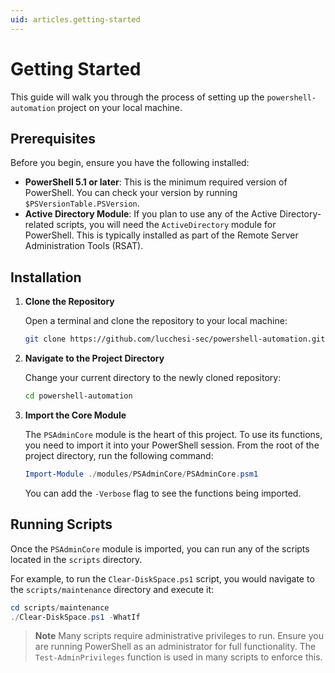 ```yaml
---
uid: articles.getting-started
---
```

# Getting Started

This guide will walk you through the process of setting up the `powershell-automation` project on your local machine.

## Prerequisites

Before you begin, ensure you have the following installed:

-   **PowerShell 5.1 or later**: This is the minimum required version of PowerShell. You can check your version by running `$PSVersionTable.PSVersion`.
-   **Active Directory Module**: If you plan to use any of the Active Directory-related scripts, you will need the `ActiveDirectory` module for PowerShell. This is typically installed as part of the Remote Server Administration Tools (RSAT).

## Installation

1.  **Clone the Repository**

    Open a terminal and clone the repository to your local machine:

    ```sh
    git clone https://github.com/lucchesi-sec/powershell-automation.git
    ```

2.  **Navigate to the Project Directory**

    Change your current directory to the newly cloned repository:

    ```sh
    cd powershell-automation
    ```

3.  **Import the Core Module**

    The `PSAdminCore` module is the heart of this project. To use its functions, you need to import it into your PowerShell session. From the root of the project directory, run the following command:

    ```powershell
    Import-Module ./modules/PSAdminCore/PSAdminCore.psm1
    ```

    You can add the `-Verbose` flag to see the functions being imported.

## Running Scripts

Once the `PSAdminCore` module is imported, you can run any of the scripts located in the `scripts` directory.

For example, to run the `Clear-DiskSpace.ps1` script, you would navigate to the `scripts/maintenance` directory and execute it:

```powershell
cd scripts/maintenance
./Clear-DiskSpace.ps1 -WhatIf
```

> **Note**
> Many scripts require administrative privileges to run. Ensure you are running PowerShell as an administrator for full functionality. The `Test-AdminPrivileges` function is used in many scripts to enforce this.
